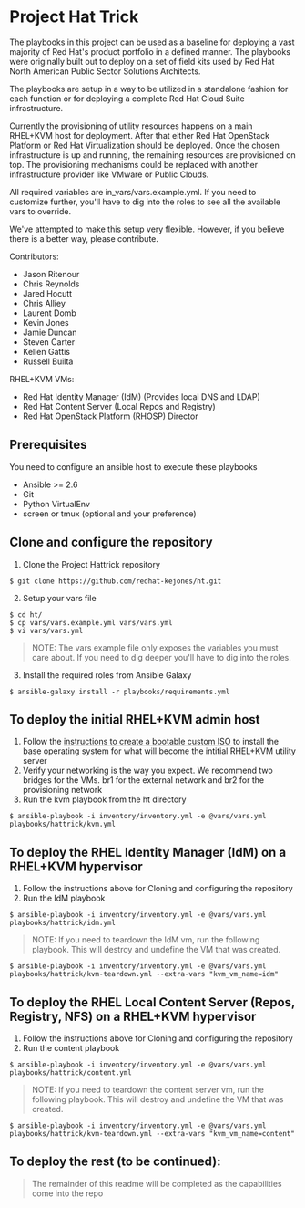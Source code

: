 # Project Hat Trick

The playbooks in this project can be used as a baseline for deploying a vast majority of Red Hat's product portfolio in a defined manner. The playbooks were originally built out to deploy on a set of field kits used by Red Hat North American Public Sector Solutions Architects.

The playbooks are setup in a way to be utilized in a standalone fashion for each function or for deploying a complete Red Hat Cloud Suite infrastructure.

Currently the provisioning of utility resources happens on a main RHEL+KVM host for deployment. After that either Red Hat OpenStack Platform or Red Hat Virtualization should be deployed. Once the chosen infrastructure is up and running, the remaining resources are provisioned on top. The provisioning mechanisms could be replaced with another infrastructure provider like VMware or Public Clouds.

All required variables are in_vars/vars.example.yml. If you need to customize further, you'll have to dig into the roles to see all the available vars to override.

We've attempted to make this setup very flexible. However, if you believe there is a better way, please contribute.

Contributors:
- Jason Ritenour
- Chris Reynolds
- Jared Hocutt
- Chris Alliey
- Laurent Domb
- Kevin Jones
- Jamie Duncan
- Steven Carter
- Kellen Gattis
- Russell Builta

RHEL+KVM
VMs:
- Red Hat Identity Manager (IdM) (Provides local DNS and LDAP)
- Red Hat Content Server (Local Repos and Registry)
- Red Hat OpenStack Platform (RHOSP) Director

## Prerequisites

You need to configure an ansible host to execute these playbooks
- Ansible >= 2.6
- Git
- Python VirtualEnv
- screen or tmux (optional and your preference)

## Clone and configure the repository

1. Clone the Project Hattrick repository
```
$ git clone https://github.com/redhat-kejones/ht.git
```
2. Setup your vars file
```
$ cd ht/
$ cp vars/vars.example.yml vars/vars.yml
$ vi vars/vars.yml
```
> NOTE: The vars example file only exposes the variables you must care about. If you need to dig deeper you'll have to dig into the roles.

3. Install the required roles from Ansible Galaxy
```
$ ansible-galaxy install -r playbooks/requirements.yml
``` 

## To deploy the initial RHEL+KVM admin host

1. Follow the [instructions to create a bootable custom ISO](https://github.com/redhat-kejones/ht/tree/master/admin-iso)
to install the base operating system for what will become the intitial RHEL+KVM utility server
2. Verify your networking is the way you expect. We recommend two bridges for the VMs. br1 for the external network and br2 for the provisioning network
3. Run the kvm playbook from the ht directory
```
$ ansible-playbook -i inventory/inventory.yml -e @vars/vars.yml playbooks/hattrick/kvm.yml
```

## To deploy the RHEL Identity Manager (IdM) on a RHEL+KVM hypervisor

1. Follow the instructions above for Cloning and configuring the repository
2. Run the IdM playbook
```
$ ansible-playbook -i inventory/inventory.yml -e @vars/vars.yml playbooks/hattrick/idm.yml
```
> NOTE: If you need to teardown the IdM vm, run the following playbook. This will destroy and undefine the VM that was created.
```
$ ansible-playbook -i inventory/inventory.yml -e @vars/vars.yml playbooks/hattrick/kvm-teardown.yml --extra-vars "kvm_vm_name=idm"
```

## To deploy the RHEL Local Content Server (Repos, Registry, NFS) on a RHEL+KVM hypervisor

1. Follow the instructions above for Cloning and configuring the repository
2. Run the content playbook
```
$ ansible-playbook -i inventory/inventory.yml -e @vars/vars.yml playbooks/hattrick/content.yml
```
> NOTE: If you need to teardown the content server vm, run the following playbook. This will destroy and undefine the VM that was created.
```
$ ansible-playbook -i inventory/inventory.yml -e @vars/vars.yml playbooks/hattrick/kvm-teardown.yml --extra-vars "kvm_vm_name=content"
```

## To deploy the rest (to be continued):

> The remainder of this readme will be completed as the capabilities come into the repo
